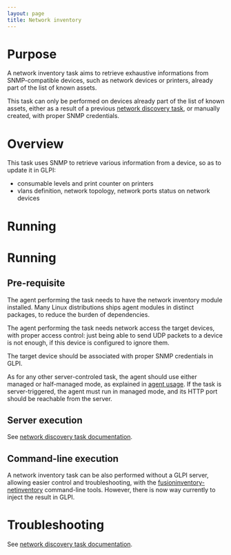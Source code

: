 ```yaml
---
layout: page
title: Network inventory
---
```


# Purpose

A network inventory task aims to retrieve exhaustive informations from
SNMP-compatible devices, such as network devices or printers, already part of
the list of known assets.

This task can only be performed on devices already part of the list of known
assets, either as a result of a previous [network discovery
task](networkdiscovery.html), or manually created, with proper SNMP
credentials.

# Overview

This task uses SNMP to retrieve various information from a device, so as to
update it in GLPI:

* consumable levels and print counter on printers
* vlans definition, network topology, network ports status on network devices

# Running

# Running

## Pre-requisite

The agent performing the task needs to have the network inventory module
installed. Many Linux distributions ships agent modules in distinct packages,
to reduce the burden of dependencies.

The agent performing the task needs network access the target devices, with
proper access control: just being able to send UDP packets to a device is not
enough, if this device is configured to ignore them.

The target device should be associated with proper SNMP credentials in GLPI.

As for any other server-controled task, the agent should use either managed or
half-managed mode, as explained in [agent usage](../agent/usage.html). If
the task is server-triggered, the agent must run in managed mode, and
its HTTP port should be reachable from the server.

## Server execution

See [network discovery task documentation](networkdiscovery.html#server-execution).

## Command-line execution

A network inventory task can be also performed without a GLPI server, allowing
easier control and troubleshooting, with the
[fusioninventory-netinventory](../agent/man/fusioninventory-netinventory.html)
command-line tools. However, there is now way currently to inject the result
in GLPI.

# Troubleshooting

See [network discovery task documentation](networkdiscovery.html#troubleshooting).

